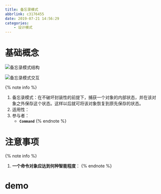```yaml
---
title: 备忘录模式
abbrlink: c3176455
date: 2019-07-21 14:56:29
categories:
    - 设计模式
---
```


# 基础概念

![备忘录模式结构](https://blog-images-1258719270.cos.ap-shanghai.myqcloud.com/%E8%AE%BE%E8%AE%A1%E6%A8%A1%E5%BC%8F/%E5%A4%87%E5%BF%98%E5%BD%95%E6%A8%A1%E5%BC%8F/%E5%A4%87%E5%BF%98%E5%BD%95%E6%A8%A1%E5%BC%8F%E7%BB%93%E6%9E%84.png)

![备忘录模式交互](https://blog-images-1258719270.cos.ap-shanghai.myqcloud.com/%E8%AE%BE%E8%AE%A1%E6%A8%A1%E5%BC%8F/%E5%A4%87%E5%BF%98%E5%BD%95%E6%A8%A1%E5%BC%8F/%E5%A4%87%E5%BF%98%E5%BD%95%E6%A8%A1%E5%BC%8F%E4%BA%A4%E4%BA%92.png)

{% note info %}
1. 备忘录模式：在不破坏封装性的前提下，捕获一个对象的内部状态，并在该对象之外保存这个状态。这样以后就可将该对象恢复到原先保存的状态。
2. 适用性：
3. 参与者：
    - **`Command`**
{% endnote %}

# 注意事项

{% note info %}
1. **一个命令对象应达到何种智能程度**：
{% endnote %}

# demo

